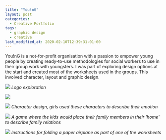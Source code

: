 ```yaml
---
title: "You!nG"
layout: post
categories:
  - Creative Portfolio
tags:
  - graphic design
  - creative
last_modified_at: 2020-02-10T12:39:31-01:00
---
```


You!nG is a not-for-profit organisation with a passion to empower young people by creating ready-to-use methodologies for social workers to use in their group work with youngsters. I was part of exploring design options at the start and created most of the worksheets used in the groups. This involved character, layout and graphic design.

![](https://pro2-bar-s3-cdn-cf.myportfolio.com/1526bf775aea4708701ddfe21e6f0983/1fec03cb9bf50a72237518c3_rw_1200.jpg?h=94738204018b5b6772ef712962bdabd6)
*Logo exploration*

![](https://pro2-bar-s3-cdn-cf2.myportfolio.com/1526bf775aea4708701ddfe21e6f0983/3ee20864bf9714e67baf19df_rw_1920.jpg?h=203ea0eba8fc16941579fdaaebd41a09)

![](https://pro2-bar-s3-cdn-cf1.myportfolio.com/1526bf775aea4708701ddfe21e6f0983/cd01f4da41de8a3532ea02ea_rw_1920.jpg?h=138522a0bc466c055ff6c2cc3daacdb0)
*Character design, girls used these characters to describe their emotion*

![](https://pro2-bar-s3-cdn-cf3.myportfolio.com/1526bf775aea4708701ddfe21e6f0983/ed8f5ee798b024c266d29f4f_rw_1920.jpg?h=d4e23272fa54554997a38bea5fcb3322)
*A game where the kids would place their family members in their 'home' to describe family relations*

![](https://pro2-bar-s3-cdn-cf6.myportfolio.com/1526bf775aea4708701ddfe21e6f0983/a7d56b8fcf75d2b5b9441208_rw_1920.jpg?h=9580ad0b687d99425caf72ec2a6909b7)
*Instructions for folding a paper airplane as part of one of the worksheets*